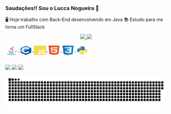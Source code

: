 ### Saudações!! Sou o Lucca Nogueira :vulcan_salute:

:desktop_computer: Hoje trabalho com Back-End desenvolvendo em Java
:books: Estudo para me torna um FullStack

<div align="center">
  <a href="https://github.com/luccanogueira">
  <img height="180em" src="https://github-readme-stats.vercel.app/api?username=luccanogueira&show_icons=true&theme=dark&include_all_commits=true&count_private=true"/>
  <img height="180em" src="https://github-readme-stats.vercel.app/api/top-langs/?username=luccanogueira&layout=compact&langs_count=7&theme=dark"/>
</div>
<div style="display: inline_block"><br>
  <img align="center" alt="Rafa-Js" height="30" width="40" src = "https://raw.githubusercontent.com/devicons/devicon/master/icons/java/java-original.svg"/>
  <img align="center" alt="Rafa-Js" height="30" width="40" src = "https://raw.githubusercontent.com/devicons/devicon/master/icons/c/c-original.svg"/>
  <img align="center" alt="Rafa-Js" height="30" width="40" src="https://raw.githubusercontent.com/devicons/devicon/master/icons/javascript/javascript-plain.svg">
  <img align="center" alt="Rafa-HTML" height="30" width="40" src="https://raw.githubusercontent.com/devicons/devicon/master/icons/html5/html5-original.svg">
  <img align="center" alt="Rafa-CSS" height="30" width="40" src="https://raw.githubusercontent.com/devicons/devicon/master/icons/css3/css3-original.svg">
  <img align="center" alt="Rafa-Python" height="30" width="40" src="https://raw.githubusercontent.com/devicons/devicon/master/icons/python/python-original.svg">
  
  ##
 
<div> 
  <a href="https://instagram.com/_luccanogueira" target="_blank"><img src="https://img.shields.io/badge/-Instagram-%23E4405F?style=for-the-badge&logo=instagram&logoColor=white" target="_blank"></a>
  <a href = "mailto:luccanogueira13@gmail.com"><img src="https://img.shields.io/badge/-Gmail-%23333?style=for-the-badge&logo=gmail&logoColor=white" target="_blank"></a>
  <a href="https://www.linkedin.com/in/lucca-nogueira-804090179/" target="_blank"><img src="https://img.shields.io/badge/-LinkedIn-%230077B5?style=for-the-badge&logo=linkedin&logoColor=white" target="_blank"></a> 
 
  
  ![Snake animation](https://github.com/luccanogueira/luccanogueira/blob/output/github-contribution-grid-snake.svg)
  
</div>
